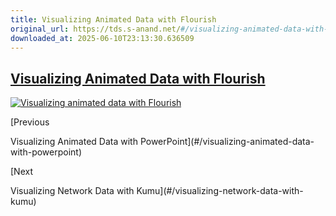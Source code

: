 ```yaml
---
title: Visualizing Animated Data with Flourish
original_url: https://tds.s-anand.net/#/visualizing-animated-data-with-flourish?id=visualizing-animated-data-with-flourish
downloaded_at: 2025-06-10T23:13:30.636509
---
```


[Visualizing Animated Data with Flourish](#/visualizing-animated-data-with-flourish?id=visualizing-animated-data-with-flourish)
-------------------------------------------------------------------------------------------------------------------------------

[![Visualizing animated data with Flourish](https://i.ytimg.com/vi_webp/JrnIu5Bm8i4/sddefault.webp)](https://youtu.be/JrnIu5Bm8i4)

[Previous

Visualizing Animated Data with PowerPoint](#/visualizing-animated-data-with-powerpoint)

[Next

Visualizing Network Data with Kumu](#/visualizing-network-data-with-kumu)